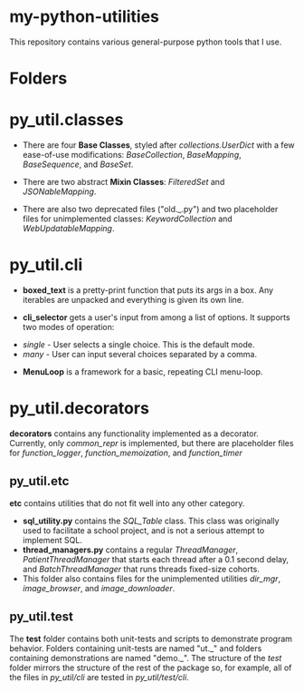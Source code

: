 # my-python-utilities

This repository contains various general-purpose python tools that I use.


# Folders

# py_util.classes

* There are four __Base Classes__, styled after _collections.UserDict_ with a few ease-of-use modifications: _BaseCollection_, _BaseMapping_, _BaseSequence_, and _BaseSet_.

* There are two abstract __Mixin Classes__: _FilteredSet_ and _JSONableMapping_.

* There are also two deprecated files ("old.\_.py") and two placeholder files for unimplemented classes: _KeywordCollection_ and _WebUpdatableMapping_.

# py_util.cli

* __boxed\_text__ is a pretty-print function that puts its args in a box.  Any iterables are unpacked and everything is given its own line.

* __cli\_selector__ gets a user's input from among a list of options.  It supports two modes of operation:
 - _single_ - User selects a single choice.  This is the default mode.
 - _many_ - User can input several choices separated by a comma.

*  __MenuLoop__ is a framework for a basic, repeating CLI menu-loop.

# py_util.decorators

**decorators** contains any functionality implemented as a decorator.  Currently, only _common\_repr_ is implemented, but there are placeholder files for _function\_logger_, _function\_memoization_, and _function\_timer_

## py_util.etc
**etc** contains utilities that do not fit well into any other category.

* **sql_utility.py** contains the *SQL\_Table* class.  This class was originally used to facilitate a school project, and is not a serious attempt to implement SQL.
* **thread_managers.py** contains a regular _ThreadManager_, _PatientThreadManager_ that starts each thread after a 0.1 second delay, and _BatchThreadManager_ that runs threads fixed-size cohorts.
* This folder also contains files for the unimplemented utilities *dir\_mgr*, *image\_browser*, and *image\_downloader*.

## py_util.test

The **test** folder contains both unit-tests and scripts to demonstrate program behavior.  Folders containing unit-tests are named "ut.\_" and folders containing demonstrations are named "demo.\_".  The structure of the *test* folder mirrors the structure of the rest of the package so, for example, all of the files in *py\_util/cli* are tested in *py\_util/test/cli*.
